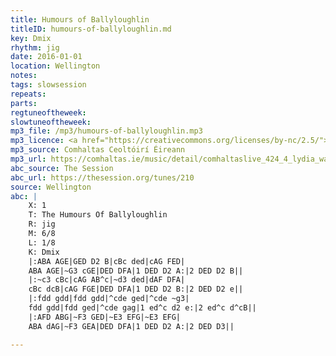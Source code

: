 ```yaml
---
title: Humours of Ballyloughlin
titleID: humours-of-ballyloughlin.md
key: Dmix
rhythm: jig
date: 2016-01-01
location: Wellington
notes:
tags: slowsession
repeats: 
parts: 
regtuneoftheweek:
slowtuneoftheweek:
mp3_file: /mp3/humours-of-ballyloughlin.mp3
mp3_licence: <a href="https://creativecommons.org/licenses/by-nc/2.5/">CC-BY-NC-2.5</a>
mp3_source: Comhaltas Ceoltóirí Éireann
mp3_url: https://comhaltas.ie/music/detail/comhaltaslive_424_4_lydia_warnock
abc_source: The Session
abc_url: https://thesession.org/tunes/210
source: Wellington
abc: |
    X: 1
    T: The Humours Of Ballyloughlin
    R: jig
    M: 6/8
    L: 1/8
    K: Dmix
    |:ABA AGE|GED D2 B|cBc ded|cAG FED|
    ABA AGE|~G3 cGE|DED DFA|1 DED D2 A:|2 DED D2 B||
    |:~c3 cBc|cAG AB^c|~d3 ded|dAF DFA|
    cBc dcB|cAG FGE|DED DFA|1 DED D2 B:|2 DED D2 e||
    |:fdd gdd|fdd gdd|^cde ged|^cde ~g3|
    fdd gdd|fdd ged|^cde gag|1 ed^c d2 e:|2 ed^c d^cB||
    |:AFD ABG|~F3 GED|~E3 EFG|~E3 EFG|
    ABA dAG|~F3 GEA|DED DFA|1 DED D2 A:|2 DED D3||

---
```

